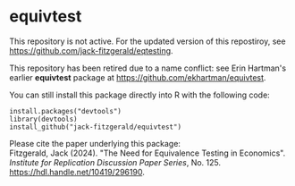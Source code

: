 # equivtest

This repository is not active. For the updated version of this repostiroy, see https://github.com/jack-fitzgerald/eqtesting.

This repository has been retired due to a name conflict: see Erin Hartman's earlier **equivtest** package at https://github.com/ekhartman/equivtest.

You can still install this package directly into R with the following code:
```
install.packages("devtools")
library(devtools)
install_github("jack-fitzgerald/equivtest")
```

Please cite the paper underlying this package: <br/>
Fitzgerald, Jack (2024). "The Need for Equivalence Testing in Economics". <i>Institute for Replication Discussion Paper Series</i>, No. 125. https://hdl.handle.net/10419/296190.
